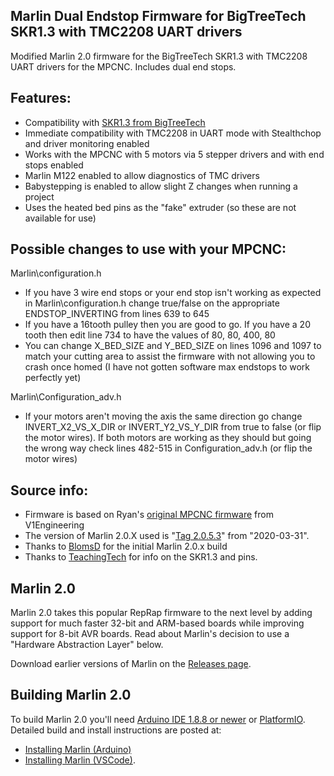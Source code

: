 ## Marlin Dual Endstop Firmware for BigTreeTech SKR1.3 with TMC2208 UART drivers
Modified Marlin 2.0 firmware for the BigTreeTech SKR1.3 with TMC2208 UART drivers for the MPCNC. Includes dual end stops.

## Features:
* Compatibility with <a href="https://www.amazon.com/BIGTREETECH-Mother-Screen-TMC2208-Printer/dp/B07WH6P9RC/ref=sr_1_7?crid=1IER3G7Y9PKIQ&dchild=1&keywords=bigtreetech+skr+v1.3&qid=1591711657&sprefix=bigtreetech+sk%2Caps%2C202&sr=8-7">SKR1.3 from BigTreeTech</a>
* Immediate compatibility with TMC2208 in UART mode with Stealthchop and driver monitoring enabled
* Works with the MPCNC with 5 motors via 5 stepper drivers and with end stops enabled
* Marlin M122 enabled to allow diagnostics of TMC drivers
* Babystepping is enabled to allow slight Z changes when running a project
* Uses the heated bed pins as the "fake" extruder (so these are not available for use)

## Possible changes to use with your MPCNC:
Marlin\configuration.h
* If you have 3 wire end stops or your end stop isn't working as expected in Marlin\configuration.h change true/false on the appropriate ENDSTOP_INVERTING from lines 639 to 645
* If you have a 16tooth pulley then you are good to go. If you have a 20 tooth then edit line 734 to have the values of 80, 80, 400, 80
* You can change X_BED_SIZE and Y_BED_SIZE on lines 1096 and 1097 to match your cutting area to assist the firmware with not allowing you to crash once homed (I have not gotten software max endstops to work perfectly yet)

Marlin\Configuration_adv.h
* If your motors aren't moving the axis the same direction go change INVERT_X2_VS_X_DIR or INVERT_Y2_VS_Y_DIR from true to false (or flip the motor wires). If both motors are working as they should but going the wrong way check lines 482-515 in Configuration_adv.h (or flip the motor wires)

## Source info:
* Firmware is based on Ryan's <a href="https://www.v1engineering.com/marlin-firmware/">original MPCNC firmware</a> from V1Engineering 
* The version of Marlin 2.0.X used is "<a href="https://github.com/MarlinFirmware/Marlin/tree/2.0.5.3">Tag 2.0.5.3</a>" from "2020-03-31".
* Thanks to <a href="https://github.com/BlomsD/MPCNC-SKR1.3-TMC2208UART">BlomsD</a> for the initial Marlin 2.0.x build
* Thanks to <a href="https://www.youtube.com/channel/UCbgBDBrwsikmtoLqtpc59Bw">TeachingTech</a> for info on the SKR1.3 and pins.

## Marlin 2.0

Marlin 2.0 takes this popular RepRap firmware to the next level by adding support for much faster 32-bit and ARM-based boards while improving support for 8-bit AVR boards. Read about Marlin's decision to use a "Hardware Abstraction Layer" below.

Download earlier versions of Marlin on the [Releases page](https://github.com/MarlinFirmware/Marlin/releases).

## Building Marlin 2.0

To build Marlin 2.0 you'll need [Arduino IDE 1.8.8 or newer](https://www.arduino.cc/en/main/software) or [PlatformIO](http://docs.platformio.org/en/latest/ide.html#platformio-ide). Detailed build and install instructions are posted at:

  - [Installing Marlin (Arduino)](http://marlinfw.org/docs/basics/install_arduino.html)
  - [Installing Marlin (VSCode)](http://marlinfw.org/docs/basics/install_platformio_vscode.html).
